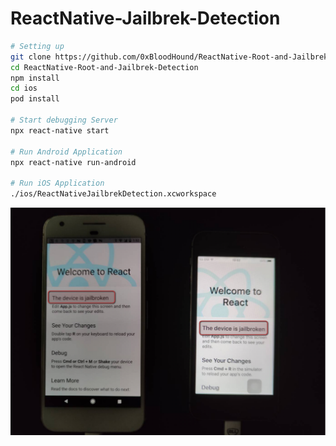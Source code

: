 # ReactNative-Jailbrek-Detection

```bash
# Setting up
git clone https://github.com/0xBloodHound/ReactNative-Root-and-Jailbrek-Detection
cd ReactNative-Root-and-Jailbrek-Detection
npm install
cd ios
pod install

# Start debugging Server
npx react-native start

# Run Android Application
npx react-native run-android

# Run iOS Application
./ios/ReactNativeJailbrekDetection.xcworkspace
```

![](resources/README.md/2020-04-24-14-35-08.png)